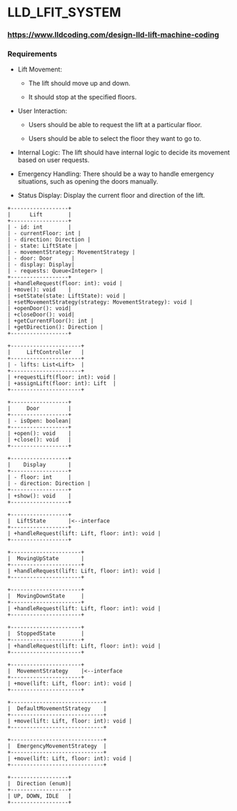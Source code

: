 # LLD_LFIT_SYSTEM

### https://www.lldcoding.com/design-lld-lift-machine-coding 

### Requirements
- Lift Movement:

  - The lift should move up and down.

  - It should stop at the specified floors.

- User Interaction:

  - Users should be able to request the lift at a particular floor.

  - Users should be able to select the floor they want to go to.

- Internal Logic:  The lift should have internal logic to decide its movement based on user requests.
- Emergency Handling: There should be a way to handle emergency situations, such as opening the doors manually.
- Status Display: Display the current floor and direction of the lift.


```
+------------------+
|      Lift        |
+------------------+
| - id: int        |
| - currentFloor: int |
| - direction: Direction |
| - state: LiftState |
| - movementStrategy: MovementStrategy |
| - door: Door      |
| - display: Display|
| - requests: Queue<Integer> |
+------------------+
| +handleRequest(floor: int): void |
| +move(): void    |
| +setState(state: LiftState): void |
| +setMovementStrategy(strategy: MovementStrategy): void |
| +openDoor(): void|
| +closeDoor(): void|
| +getCurrentFloor(): int |
| +getDirection(): Direction |
+------------------+

+----------------------+
|     LiftController   |
+----------------------+
| - lifts: List<Lift>  |
+----------------------+
| +requestLift(floor: int): void |
| +assignLift(floor: int): Lift  |
+----------------------+

+------------------+
|     Door         |
+------------------+
| - isOpen: boolean|
+------------------+
| +open(): void    |
| +close(): void   |
+------------------+

+------------------+
|    Display       |
+------------------+
| - floor: int     |
| - direction: Direction |
+------------------+
| +show(): void    |
+------------------+

+------------------+
|  LiftState       |<--interface
+------------------+
| +handleRequest(lift: Lift, floor: int): void |
+------------------+

+----------------------+
|  MovingUpState       |
+----------------------+
| +handleRequest(lift: Lift, floor: int): void |
+----------------------+

+----------------------+
|  MovingDownState     |
+----------------------+
| +handleRequest(lift: Lift, floor: int): void |
+----------------------+

+----------------------+
|  StoppedState        |
+----------------------+
| +handleRequest(lift: Lift, floor: int): void |
+----------------------+

+----------------------+
|  MovementStrategy    |<--interface
+----------------------+
| +move(lift: Lift, floor: int): void |
+----------------------+

+-----------------------------+
|  DefaultMovementStrategy    |
+-----------------------------+
| +move(lift: Lift, floor: int): void |
+-----------------------------+

+-----------------------------+
|  EmergencyMovementStrategy  |
+-----------------------------+
| +move(lift: Lift, floor: int): void |
+-----------------------------+

+------------------+
|  Direction (enum)|
+------------------+
| UP, DOWN, IDLE   |
+------------------+

```
